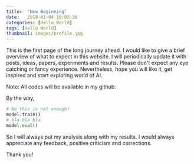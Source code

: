 ```yaml
---
title:  "New Beginning"
date:   2019-01-04 10:02:36
categories: [Hello World]
tags: [Hello World]
thumbnail: images/profile.jpg
---
```

This is the first page of the long journey ahead. I would like to give a brief overview of what to expect in this website. I will periodically update it with posts, ideas, papers, experiments and results. Please don't expect any eye catching or fancy experience. Nevertheless, hope you will like it, get inspired and start exploring world of AI. 

Note:
All codes will be available in my github.

By the way,
``` python
# No this is not enough!
model.train()
# bla bla bla
model.eval()
```
So I will always put my analysis along with my results. I would always appreciate any feedback, positive criticism and corrections.

Thank you!
